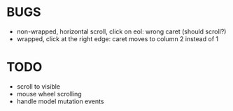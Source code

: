 # BUGS

- non-wrapped, horizontal scroll, click on eol: wrong caret (should scroll?)
- wrapped, click at the right edge: caret moves to column 2 instead of 1


# TODO

- scroll to visible
- mouse wheel scrolling
- handle model mutation events
